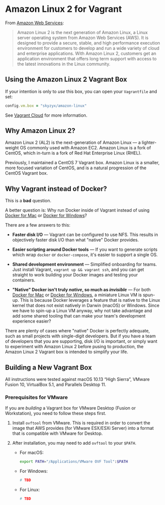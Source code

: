 # Amazon Linux 2 for Vagrant

From [Amazon Web Services][al2]:

> Amazon Linux 2 is the next generation of Amazon Linux, a Linux server operating system from Amazon Web Services (AWS). It is designed to provide a secure, stable, and high performance execution environment for customers to develop and run a wide variety of cloud and enterprise applications. With Amazon Linux 2, customers get an application environment that offers long term support with access to the latest innovations in the Linux community.

## Using the Amazon Linux 2 Vagrant Box

If your intention is only to _use_ this box, you can open your `Vagrantfile` and set:

```ruby
config.vm.box = "skyzyx/amazon-linux"
```

See [Vagrant Cloud](https://app.vagrantup.com/skyzyx/boxes/amazon-linux) for more information.

## Why Amazon Linux 2?

Amazon Linux 2 (AL2) is the next-generation of Amazon Linux — a lighter-weight OS commonly used with Amazon EC2. Amazon Linux is a fork of CentOS, which in-turn is a fork of Red Hat Enterprise Linux (RHEL).

Previously, I maintained a CentOS 7 Vagrant box. Amazon Linux is a smaller, more focused variation of CentOS, and is a natural progression of the CentOS Vagrant box.

## Why Vagrant instead of Docker?

This is a **bad** question.

A better question is: Why run Docker inside of Vagrant instead of using [Docker for Mac][docker-mac] or [Docker for Windows][docker-win]?

There are a few answers to this:

* **Faster disk I/O** — Vagrant can be configured to use NFS. This results in objectively faster disk I/O than what "native" Docker provides.

* **Easier scripting around Docker tools** — If you want to generate scripts which wrap `docker` or `docker-compose`, it's easier to support a single OS.

* **Shared development environment** — Simplified onboarding for teams. Just install Vagrant, `vagrant up && vagrant ssh`, and you can get straight to work building your Docker images and testing your containers.

* **"Native" Docker isn't truly _native_, so much as _invisible_** — For both [Docker for Mac][docker-mac] or [Docker for Windows][docker-win], a miniature Linux VM is spun-up. This is because Docker leverages a feature that is native to the Linux kernel that does not exist natively in Darwin (macOS) or Windows. Since we have to spin-up a Linux VM anyway, why not take advantage and add some shared tooling that can make your team's development experience easier?

There are plenty of cases where "native" Docker is perfectly adequate, such as small projects with single-digit developers. But if you have a team of developers that you are supporting, disk I/O is important, or simply want to experiment with Amazon Linux 2 before pusing to production, the Amazon Linux 2 Vagrant box is intended to simplify your life.

## Building a New Vagrant Box

All instructions were tested against macOS 10.13 “High Sierra”, VMware Fusion 10, VirtualBox 5.1, and Parallels Desktop 11.

### Prerequisites for VMware

If you are _building_ a Vagrant box for VMware Desktop (Fusion or Workstation), you need to follow these steps first.

1. Install `ovftool` from VMware. This is required in order to convert the image that AWS provides (for VMware ESX/ESXi Server) into a format that is compatible with VMware for Desktop.

1. After installation, you may need to add `ovftool` to your `$PATH`.

    * For macOS:

      ```bash
      export PATH="/Applications/VMware OVF Tool":$PATH
      ```

    * For Windows:

      ```bash
      # TBD
      ```

    * For Linux:

      ```bash
      # TBD
      ```

  [al2]: https://aws.amazon.com/amazon-linux-2/
  [docker-mac]: https://www.docker.com/docker-mac
  [docker-win]: https://www.docker.com/docker-windows
